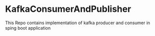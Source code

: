 # KafkaConsumerAndPublisher
This Repo contains implementation of kafka producer and consumer in sping boot application
